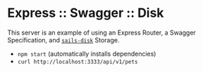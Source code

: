 # Express :: Swagger :: Disk

This server is an example of using an Express Router, a Swagger Specification, and [`sails-disk`](https://github.com/balderdashy/sails-disk) Storage.

* `npm start` (automatically installs dependencies)
* `curl http://localhost:3333/api/v1/pets`
